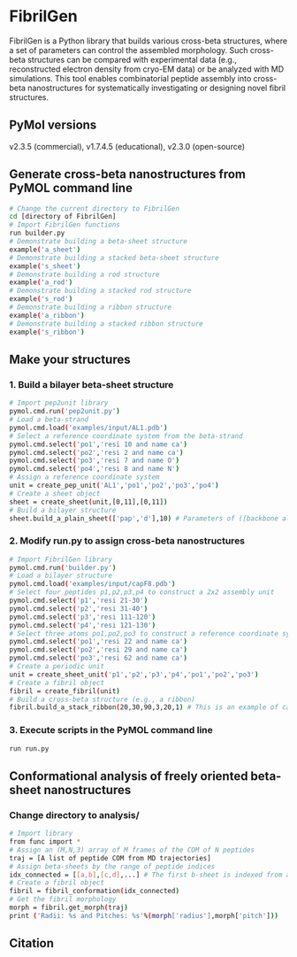 # FibrilGen
FibrilGen is a Python library that builds various cross-beta structures, where a set of parameters can control the assembled morphology. Such cross-beta structures can be compared with experimental data (e.g., reconstructed electron density from cryo-EM data) or be analyzed with MD simulations. This tool enables combinatorial peptide assembly into cross-beta nanostructures for systematically investigating or designing novel fibril structures.

## PyMol versions
v2.3.5 (commercial), v1.7.4.5 (educational), v2.3.0 (open-source)

## Generate cross-beta nanostructures from PyMOL command line
```bash
# Change the current directory to FibrilGen
cd [directory of FibrilGen]
# Import FibrilGen functions 
run builder.py
# Demonstrate building a beta-sheet structure
example('a_sheet')
# Demonstrate building a stacked beta-sheet structure
example('s_sheet')
# Demonstrate building a rod structure
example('a_rod')
# Demonstrate building a stacked rod structure
example('s_rod')
# Demonstrate building a ribbon structure
example('a_ribbon')
# Demonstrate building a stacked ribbon structure
example('s_ribbon')
```

## Make your structures
### 1. Build a bilayer beta-sheet structure
```bash
# Import pep2unit library
pymol.cmd.run('pep2unit.py')
# Load a beta-strand
pymol.cmd.load('examples/input/AL1.pdb')
# Select a reference coordinate system from the beta-strand
pymol.cmd.select('po1','resi 10 and name ca')
pymol.cmd.select('po2','resi 2 and name ca')
pymol.cmd.select('po3','resi 7 and name O')
pymol.cmd.select('po4','resi 8 and name N')
# Assign a reference coordinate system
unit = create_pep_unit('AL1','po1','po2','po3','po4')
# Create a sheet object
sheet = create_sheet(unit,[0,11],[0,11])
# Build a bilayer structure 
sheet.build_a_plain_sheet(['pap','d'],10) # Parameters of ([backbone alignment (e.g., aaa,apa,aap,app,paa,ppa,pap,ppp), beta-sheets arranged face-to-face or face-to-back] and the number of peptides in each sheet
```

### 2. Modify run.py to assign cross-beta nanostructures
```bash
# Import FibrilGen library
pymol.cmd.run('builder.py')
# Load a bilayer structure
pymol.cmd.load('examples/input/capF8.pdb')
# Select four peptides p1,p2,p3,p4 to construct a 2x2 assembly unit
pymol.cmd.select('p1','resi 21-30')
pymol.cmd.select('p2','resi 31-40')
pymol.cmd.select('p3','resi 111-120')
pymol.cmd.select('p4','resi 121-130')
# Select three atoms po1,po2,po3 to construct a reference coordinate system
pymol.cmd.select('po1','resi 22 and name ca')
pymol.cmd.select('po2','resi 29 and name ca')
pymol.cmd.select('po3','resi 62 and name ca')
# Create a periodic unit
unit = create_sheet_unit('p1','p2','p3','p4','po1','po2','po3')
# Create a fibril object
fibril = create_fibril(unit)
# Build a cross-beta structure (e.g., a ribbon)
fibril.build_a_stack_ribbon(20,30,90,3,20,1) # This is an example of calling the function build_a_stack_ribbon with the initial geometrical parameters (tilt angle, radius, angle for rotational stacking, number of rotational stacking, number of units in the bilayer, and the direction of twist)
```

### 3. Execute scripts in the PyMOL command line
```bash
run run.py
```
## Conformational analysis of freely oriented beta-sheet nanostructures
### Change directory to analysis/
```bash
# Import library
from func import *
# Assign an (M,N,3) array of M frames of the COM of N peptides
traj = [A list of peptide COM from MD trajectories]
# Assign beta-sheets by the range of peptide indices
idx_connected = [[a,b],[c,d],...] # The first b-sheet is indexed from a to b, the second b-sheet is indexed from c to d, ...
# Create a fibril object
fibril = fibril_conformation(idx_connected)
# Get the fibril morphology
morph = fibril.get_morph(traj)
print ('Radii: %s and Pitches: %s'%(morph['radius'],morph['pitch']))
```

## Citation

